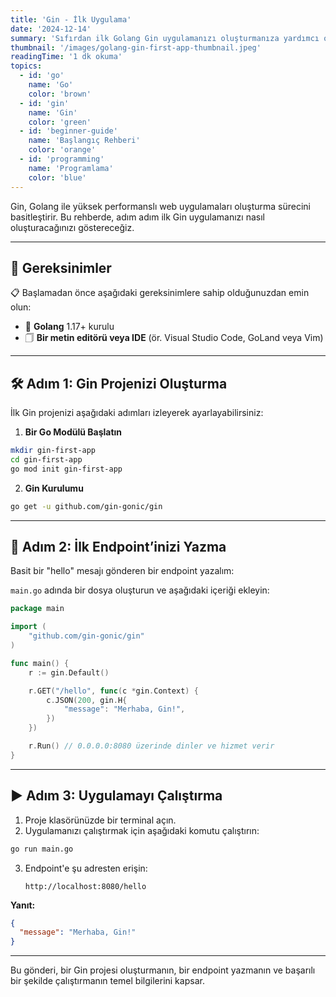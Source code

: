 ```yaml
---
title: 'Gin - İlk Uygulama'
date: '2024-12-14'
summary: 'Sıfırdan ilk Golang Gin uygulamanızı oluşturmanıza yardımcı olacak, yeni başlayanlar için rehber. Temelleri öğrenin ve Gin ile yolculuğunuza başlayın.'
thumbnail: '/images/golang-gin-first-app-thumbnail.jpeg'
readingTime: '1 dk okuma'
topics:
  - id: 'go'
    name: 'Go'
    color: 'brown'
  - id: 'gin'
    name: 'Gin'
    color: 'green'
  - id: 'beginner-guide'
    name: 'Başlangıç Rehberi'
    color: 'orange'
  - id: 'programming'
    name: 'Programlama'
    color: 'blue'
---
```


Gin, Golang ile yüksek performanslı web uygulamaları oluşturma sürecini basitleştirir. Bu rehberde, adım adım ilk Gin uygulamanızı nasıl oluşturacağınızı göstereceğiz.

---

## 🌟 Gereksinimler

📋 Başlamadan önce aşağıdaki gereksinimlere sahip olduğunuzdan emin olun:

- 🔧 **Golang** 1.17+ kurulu
- 🗍 **Bir metin editörü veya IDE** (ör. Visual Studio Code, GoLand veya Vim)

---

## 🛠️ Adım 1: Gin Projenizi Oluşturma

İlk Gin projenizi aşağıdaki adımları izleyerek ayarlayabilirsiniz:

1. **Bir Go Modülü Başlatın**

```bash
mkdir gin-first-app
cd gin-first-app
go mod init gin-first-app
```

2. **Gin Kurulumu**

```bash
go get -u github.com/gin-gonic/gin
```

---

## 📖 Adım 2: İlk Endpoint’inizi Yazma

Basit bir "hello" mesajı gönderen bir endpoint yazalım:

`main.go` adında bir dosya oluşturun ve aşağıdaki içeriği ekleyin:

```go
package main

import (
	"github.com/gin-gonic/gin"
)

func main() {
	r := gin.Default()

	r.GET("/hello", func(c *gin.Context) {
		c.JSON(200, gin.H{
			"message": "Merhaba, Gin!",
		})
	})

	r.Run() // 0.0.0.0:8080 üzerinde dinler ve hizmet verir
}
```

---

## ▶️ Adım 3: Uygulamayı Çalıştırma

1. Proje klasörünüzde bir terminal açın.
2. Uygulamanızı çalıştırmak için aşağıdaki komutu çalıştırın:

```bash
go run main.go
```

3. Endpoint'e şu adresten erişin:
   ```
   http://localhost:8080/hello
   ```

**Yanıt:**

```json
{
  "message": "Merhaba, Gin!"
}
```

---

Bu gönderi, bir Gin projesi oluşturmanın, bir endpoint yazmanın ve başarılı bir şekilde çalıştırmanın temel bilgilerini kapsar.
